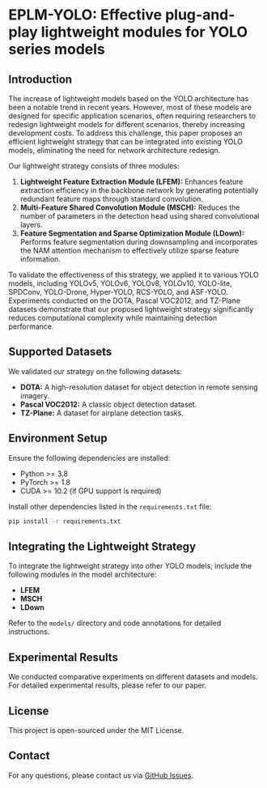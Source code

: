 
# EPLM-YOLO: Effective plug-and-play lightweight modules for YOLO series models


## Introduction

The increase of lightweight models based on the YOLO architecture has been a
notable trend in recent years. However, most of these models are designed for
specific application scenarios, often requiring researchers to redesign lightweight
models for different scenarios, thereby increasing development costs. To address
this challenge, this paper proposes an efficient lightweight strategy that can
be integrated into existing YOLO models, eliminating the need for network
architecture redesign.

Our lightweight strategy consists of three modules:
1. **Lightweight Feature Extraction Module (LFEM):** Enhances feature extraction efficiency in the backbone network by generating potentially redundant feature maps through standard convolution.
2. **Multi-Feature Shared Convolution Module (MSCH):** Reduces the number of parameters in the detection head using shared convolutional layers.
3. **Feature Segmentation and Sparse Optimization Module (LDown):** Performs feature segmentation during downsampling and incorporates the NAM attention mechanism to effectively utilize sparse feature information.

To validate the effectiveness of this strategy, we applied it to various YOLO models, including YOLOv5, YOLOv6, YOLOv8, YOLOv10, YOLO-lite, SPDConv, YOLO-Drone, Hyper-YOLO, RCS-YOLO, and ASF-YOLO. Experiments conducted on the DOTA, Pascal VOC2012, and TZ-Plane datasets demonstrate that our proposed lightweight strategy significantly reduces computational complexity while maintaining detection performance.

[//]: # (## Features)

[//]: # ()
[//]: # (- **Lightweight Design:** Easily integrates into existing YOLO models without requiring architectural redesign.)

[//]: # (- **High Adaptability:** Compatible with various YOLO models and diverse object detection scenarios.)

[//]: # (- **High Performance:** Reduces computational complexity while preserving detection accuracy.)

## Supported Datasets

We validated our strategy on the following datasets:
- **DOTA:** A high-resolution dataset for object detection in remote sensing imagery.
- **Pascal VOC2012:** A classic object detection dataset.
- **TZ-Plane:** A dataset for airplane detection tasks.

## Environment Setup

Ensure the following dependencies are installed:

- Python >= 3.8
- PyTorch >= 1.8
- CUDA >= 10.2 (if GPU support is required)

Install other dependencies listed in the `requirements.txt` file:

```bash
pip install -r requirements.txt
```

[//]: # (## Training and Testing the Model)

[//]: # ()
[//]: # (### 1. Data Preparation)

[//]: # ()
[//]: # (Download and extract the target detection datasets &#40;e.g., DOTA, Pascal VOC2012, or TZ-Plane&#41; to the specified directory.)

[//]: # ()
[//]: # (### 2. Train the Model)

[//]: # ()
[//]: # (Run the following command to start training:)

[//]: # ()
[//]: # (```bash)

[//]: # (python train.py --data ./data/dataset.yaml --cfg ./models/yolo_model.yaml --weights ./weights/pretrained.pt --epochs 100)

[//]: # (```)

[//]: # ()
[//]: # (**Parameters:**)

[//]: # (- `--data`: Path to the dataset configuration file.)

[//]: # (- `--cfg`: Path to the YOLO model configuration file.)

[//]: # (- `--weights`: Path to the pretrained weights &#40;optional&#41;.)

[//]: # (- `--epochs`: Number of training epochs.)

[//]: # ()
[//]: # (### 3. Test the Model)

[//]: # ()
[//]: # (Run the following command to test the model:)

[//]: # (```bash)

[//]: # (python test.py --data ./data/dataset.yaml --weights ./weights/trained_model.pt)

[//]: # (```)

## Integrating the Lightweight Strategy

To integrate the lightweight strategy into other YOLO models, include the following modules in the model architecture:

- **LFEM**
- **MSCH**
- **LDown**

Refer to the `models/` directory and code annotations for detailed instructions.

## Experimental Results

We conducted comparative experiments on different datasets and models. For detailed experimental results, please refer to our paper.

## License

This project is open-sourced under the MIT License.

## Contact

For any questions, please contact us via [GitHub Issues](https://github.com/lixiaobai-star/EPLM-YOLO/issues).


